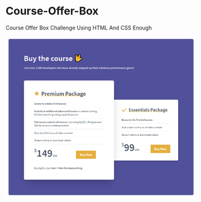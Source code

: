 # Course-Offer-Box
Course Offer Box Challenge Using HTML And CSS Enough

![Design preview for the Course Offer Box Challenge](./images/course-offer.png)
